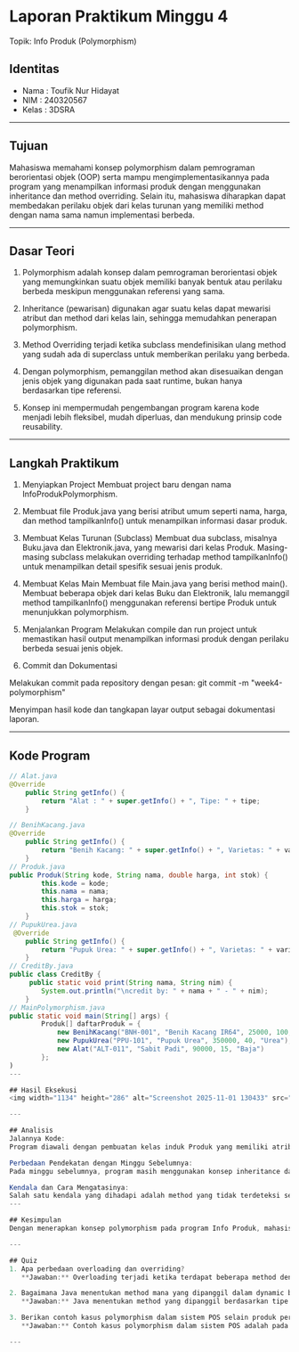 # Laporan Praktikum Minggu 4
Topik: Info Produk (Polymorphism)

## Identitas
- Nama  : Toufik Nur Hidayat
- NIM   : 240320567
- Kelas : 3DSRA

---

## Tujuan
Mahasiswa memahami konsep polymorphism dalam pemrograman berorientasi objek (OOP) serta mampu mengimplementasikannya pada program yang menampilkan informasi produk dengan menggunakan inheritance dan method overriding. Selain itu, mahasiswa diharapkan dapat membedakan perilaku objek dari kelas turunan yang memiliki method dengan nama sama namun implementasi berbeda.

---

## Dasar Teori
1. Polymorphism adalah konsep dalam pemrograman berorientasi objek yang memungkinkan suatu objek memiliki banyak bentuk atau perilaku berbeda meskipun menggunakan referensi yang sama.

2. Inheritance (pewarisan) digunakan agar suatu kelas dapat mewarisi atribut dan method dari kelas lain, sehingga memudahkan penerapan polymorphism.

3. Method Overriding terjadi ketika subclass mendefinisikan ulang method yang sudah ada di superclass untuk memberikan perilaku yang berbeda.

4. Dengan polymorphism, pemanggilan method akan disesuaikan dengan jenis objek yang digunakan pada saat runtime, bukan hanya berdasarkan tipe referensi.

5. Konsep ini mempermudah pengembangan program karena kode menjadi lebih fleksibel, mudah diperluas, dan mendukung prinsip code reusability.

---

## Langkah Praktikum
1. Menyiapkan Project
Membuat project baru dengan nama InfoProdukPolymorphism.

2. Membuat file Produk.java yang berisi atribut umum seperti nama, harga, dan method tampilkanInfo() untuk menampilkan informasi dasar produk.

3. Membuat Kelas Turunan (Subclass)
Membuat dua subclass, misalnya Buku.java dan Elektronik.java, yang mewarisi dari kelas Produk.
Masing-masing subclass melakukan overriding terhadap method tampilkanInfo() untuk menampilkan detail spesifik sesuai jenis produk.

4. Membuat Kelas Main
Membuat file Main.java yang berisi method main().
Membuat beberapa objek dari kelas Buku dan Elektronik, lalu memanggil method tampilkanInfo() menggunakan referensi bertipe Produk untuk menunjukkan polymorphism.

5. Menjalankan Program
Melakukan compile dan run project untuk memastikan hasil output menampilkan informasi produk dengan perilaku berbeda sesuai jenis objek.

6. Commit dan Dokumentasi

Melakukan commit pada repository dengan pesan:
git commit -m "week4-polymorphism"

Menyimpan hasil kode dan tangkapan layar output sebagai dokumentasi laporan.

---

## Kode Program

```java
// Alat.java
@Override
    public String getInfo() {
        return "Alat : " + super.getInfo() + ", Tipe: " + tipe;
    }

// BenihKacang.java
@Override
    public String getInfo() {
        return "Benih Kacang: " + super.getInfo() + ", Varietas: " + varietas;
    }
// Produk.java
public Produk(String kode, String nama, double harga, int stok) {
        this.kode = kode;
        this.nama = nama;
        this.harga = harga;
        this.stok = stok;
    }
// PupukUrea.java
 @Override
    public String getInfo() {
        return "Pupuk Urea: " + super.getInfo() + ", Varietas: " + varietas;
    }
// CreditBy.java
public class CreditBy {
     public static void print(String nama, String nim) {
        System.out.println("\ncredit by: " + nama + " - " + nim);
    }
// MainPolymorphism.java
public static void main(String[] args) {
        Produk[] daftarProduk = {
            new BenihKacang("BNH-001", "Benih Kacang IR64", 25000, 100, "IR64"),
            new PupukUrea("PPU-101", "Pupuk Urea", 350000, 40, "Urea"),
            new Alat("ALT-011", "Sabit Padi", 90000, 15, "Baja")
        };
)
---

## Hasil Eksekusi
<img width="1134" height="286" alt="Screenshot 2025-11-01 130433" src="https://github.com/user-attachments/assets/948b27da-a57d-4463-9d18-590351bea5be" />

---

## Analisis
Jalannya Kode:
Program diawali dengan pembuatan kelas induk Produk yang memiliki atribut umum seperti nama dan harga, serta method tampilkanInfo(). Kemudian dibuat kelas turunan seperti Buku dan Elektronik yang melakukan overriding terhadap method tersebut agar menampilkan informasi sesuai jenis produk masing-masing. Pada kelas Main, objek-objek dari subclass disimpan dalam referensi bertipe Produk, lalu ketika tampilkanInfo() dipanggil, Java akan mengeksekusi method sesuai tipe objek aslinya (dynamic binding).

Perbedaan Pendekatan dengan Minggu Sebelumnya:
Pada minggu sebelumnya, program masih menggunakan konsep inheritance dan enkapsulasi dasar, di mana tiap objek hanya memiliki perilaku tetap sesuai kelasnya. Namun pada minggu ini digunakan polymorphism, yang memungkinkan satu referensi memiliki perilaku berbeda tergantung pada objek yang diacu. Hal ini menjadikan kode lebih dinamis dan fleksibel dalam memperlakukan berbagai jenis produk.

Kendala dan Cara Mengatasinya:
Salah satu kendala yang dihadapi adalah method yang tidak terdeteksi sebagai overriding karena perbedaan penulisan nama method atau parameter. Kendala ini diatasi dengan memastikan tanda @Override digunakan di atas method turunan serta memperhatikan kesesuaian tipe dan jumlah parameter. Selain itu, kesalahan dalam memahami konsep referensi superclass dan objek subclass diatasi dengan mencoba contoh kode sederhana untuk memahami perilaku polymorphism secara bertahap.
---

## Kesimpulan
Dengan menerapkan konsep polymorphism pada program Info Produk, mahasiswa dapat memahami bagaimana satu referensi objek dapat memiliki banyak bentuk perilaku berbeda tergantung pada kelas turunannya. Melalui mekanisme method overriding, program menjadi lebih fleksibel, mudah diperluas, serta mendukung prinsip reusability dalam pemrograman berorientasi objek. Praktikum ini juga menunjukkan bahwa polymorphism membantu membuat kode lebih efisien dan terstruktur dalam mengelola berbagai jenis produk.

---

## Quiz
1. Apa perbedaan overloading dan overriding?  
   **Jawaban:** Overloading terjadi ketika terdapat beberapa method dengan nama yang sama tetapi memiliki parameter berbeda (jumlah atau tipe datanya berbeda) dalam satu kelas. Sedangkan overriding terjadi ketika subclass mendefinisikan ulang method yang sama (nama dan parameter sama) dari superclass untuk memberikan perilaku yang berbeda. 

2. Bagaimana Java menentukan method mana yang dipanggil dalam dynamic binding?  
   **Jawaban:** Java menentukan method yang dipanggil berdasarkan tipe objek sebenarnya yang diacu oleh referensi saat program dijalankan (runtime). Meskipun referensinya bertipe superclass, jika objeknya adalah subclass, maka method subclass yang akan dijalankan. Inilah yang disebut dynamic binding atau late binding.

3. Berikan contoh kasus polymorphism dalam sistem POS selain produk pertanian.  
   **Jawaban:** Contoh kasus polymorphism dalam sistem POS adalah pada penjualan di toko elektronik, di mana kelas Produk memiliki subclass seperti Laptop, Smartphone, dan Televisi. Masing-masing subclass memiliki cara berbeda untuk menampilkan informasi produknya, tetapi semua bisa dipanggil melalui referensi bertipe Produk.

---
